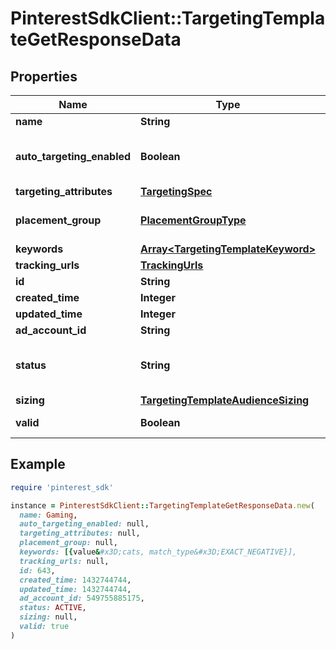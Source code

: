 # PinterestSdkClient::TargetingTemplateGetResponseData

## Properties

| Name | Type | Description | Notes |
| ---- | ---- | ----------- | ----- |
| **name** | **String** | targeting template name | [optional] |
| **auto_targeting_enabled** | **Boolean** | Enable auto-targeting for ad group. Also known as &lt;a href&#x3D;\&quot;https://help.pinterest.com/en/business/article/expanded-targeting\&quot; target&#x3D;\&quot;_blank\&quot;&gt;\&quot;expanded targeting\&quot;&lt;/a&gt;. | [optional][default to true] |
| **targeting_attributes** | [**TargetingSpec**](TargetingSpec.md) |  | [optional] |
| **placement_group** | [**PlacementGroupType**](PlacementGroupType.md) |  | [optional][default to &#39;ALL&#39;] |
| **keywords** | [**Array&lt;TargetingTemplateKeyword&gt;**](TargetingTemplateKeyword.md) |  | [optional] |
| **tracking_urls** | [**TrackingUrls**](TrackingUrls.md) |  | [optional] |
| **id** | **String** | Targeting template ID. | [optional] |
| **created_time** | **Integer** | Targeting template created time. Unix timestamp in seconds. | [optional] |
| **updated_time** | **Integer** | Targeting template updated time.Unix timestamp in seconds. | [optional] |
| **ad_account_id** | **String** | The ID of the advertiser that this targeting template belongs to. | [optional] |
| **status** | **String** | Indicate targeting template is active or Deleted | [optional][default to &#39;ACTIVE&#39;] |
| **sizing** | [**TargetingTemplateAudienceSizing**](TargetingTemplateAudienceSizing.md) |  | [optional] |
| **valid** | **Boolean** | Inform if the targeting template is valid (ex. would be false if has revoked audience) | [optional] |

## Example

```ruby
require 'pinterest_sdk'

instance = PinterestSdkClient::TargetingTemplateGetResponseData.new(
  name: Gaming,
  auto_targeting_enabled: null,
  targeting_attributes: null,
  placement_group: null,
  keywords: [{value&#x3D;cats, match_type&#x3D;EXACT_NEGATIVE}],
  tracking_urls: null,
  id: 643,
  created_time: 1432744744,
  updated_time: 1432744744,
  ad_account_id: 549755885175,
  status: ACTIVE,
  sizing: null,
  valid: true
)
```

